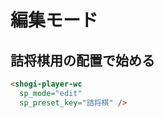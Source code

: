 # 編集モード

## 詰将棋用の配置で始める

```html
<shogi-player-wc
  sp_mode="edit"
  sp_preset_key="詰将棋" />
```

<ShogiPlayerWcWrapper sp_mode="edit" sp_preset_key="詰将棋" class="is-small" />
